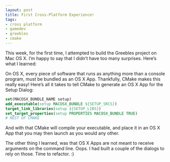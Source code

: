 ```yaml
---
layout: post
title: First Cross-Platform Experience!
tags:
- cross platform
- gamedev
- greebles
- cmake
---
```


This week, for the first time, I attempted to build the Greebles project on Mac
OS X. I’m happy to say that I didn’t have too many surprises. Here’s what I
learned:

On OS X, every piece of software that runs as anything more than a console
program, must be bundled as an OS X App. Thankfully, CMake makes this really
easy! Here’s all it takes to tell CMake to generate an OS X App for the Setup
Dialog:

<!--more-->

``` cmake
set(MACOSX_BUNDLE_NAME setup) 
add_executable(setup MACOSX_BUNDLE ${SETUP_SRCS})
target_link_libraries(setup ${SETUP_LIBS})
set_target_properties(setup PROPERTIES MACOSX_BUNDLE TRUE)
# REST OF CMAKE
```

And with that CMake will compile your executable, and place it in an OS X App
that you may then launch as you would any other.

The other thing I learned, was that OS X Apps are not meant to receive
arguments on the command line. Oops. I had built a couple of the dialogs to
rely on those. Time to refactor. :)
